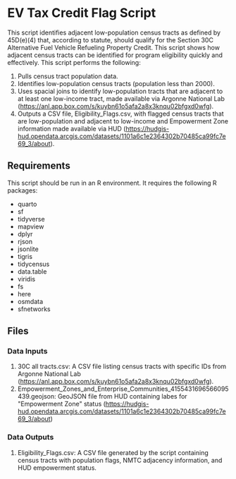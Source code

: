 # EV Tax Credit Flag Script

This script identifies adjacent low-population census tracts as defined by 45D(e)(4) that, according to statute, should qualify for the Section 30C Alternative Fuel Vehicle Refueling Property Credit. This script shows how adjacent census tracts can be identified for program eligibility quickly and effectively. This script performs the following:

1. Pulls census tract population data.
2. Identifies low-population census tracts (population less than 2000).
3. Uses spacial joins to identify low-population tracts that are adjacent to at least one low-income tract, made available via Argonne National Lab (https://anl.app.box.com/s/kuybn61o5afa2a8x3knqu02bfgxd0wfg).
4. Outputs a CSV file, Eligibility_Flags.csv, with flagged census tracts that are low-population and adjacent to low-income and Empowerment Zone information made available via HUD (https://hudgis-hud.opendata.arcgis.com/datasets/1101a6c1e2364302b70485ca99fc7e69_3/about).

## Requirements
This script should be run in an R environment. It requires the following R packages:

- quarto
- sf
- tidyverse
- mapview
- dplyr
- rjson
- jsonlite
- tigris
- tidycensus
- data.table
- viridis
- fs
- here
- osmdata
- sfnetworks

## Files
### Data Inputs
1. 30C all tracts.csv: A CSV file listing census tracts with specific IDs from Argonne National Lab (https://anl.app.box.com/s/kuybn61o5afa2a8x3knqu02bfgxd0wfg).
2. Empowerment_Zones_and_Enterprise_Communities_4155431696566095439.geojson: GeoJSON file from HUD containing labes for "Empowerment Zone" status (https://hudgis-hud.opendata.arcgis.com/datasets/1101a6c1e2364302b70485ca99fc7e69_3/about)

### Data Outputs
1. Eligibility_Flags.csv: A CSV file generated by the script containing census tracts with population flags, NMTC adjacency information, and HUD empowerment status.
